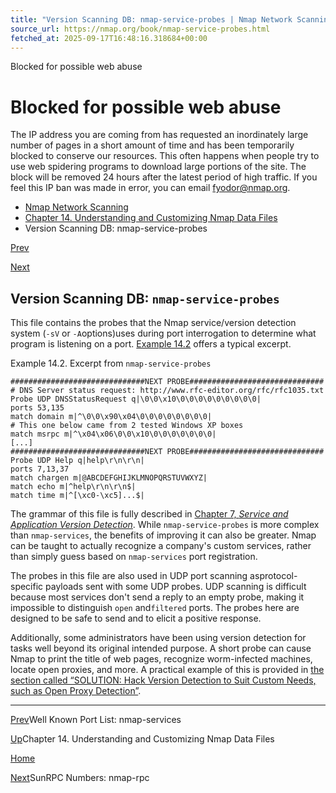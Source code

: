 ```yaml
---
title: "Version Scanning DB: nmap-service-probes | Nmap Network Scanning"
source_url: https://nmap.org/book/nmap-service-probes.html
fetched_at: 2025-09-17T16:48:16.318684+00:00
---
```


Blocked for possible web abuse

Blocked for possible web abuse
==========

The IP address you are coming from has requested an inordinately large number of pages in a short amount of time and has been temporarily blocked to conserve our resources. This often happens when people try to use web spidering programs to download large portions of the site. The block will be removed 24 hours after the latest period of high traffic. If you feel this IP ban was made in error, you can email fyodor@nmap.org.

* [Nmap Network Scanning](https://nmap.org/book/toc.html)
* [Chapter 14. Understanding and Customizing Nmap Data Files](https://nmap.org/book/data-files.html)
* Version Scanning DB: nmap-service-probes

[Prev](https://nmap.org/book/nmap-services.html)

[Next](https://nmap.org/book/nmap-rpc.html)

Version Scanning DB: `nmap-service-probes`
----------

[]()

This file contains the probes that the Nmap service/version
detection system (`-sV` or `-A`options)[]()[]()uses
during port interrogation to determine what program is listening on a
port. [Example 14.2](https://nmap.org/book/nmap-service-probes.html#data-files-nmap-service-probes-file) offers a
typical excerpt.

Example 14.2. Excerpt from `nmap-service-probes`

[]()

```
##############################NEXT PROBE##############################
# DNS Server status request: http://www.rfc-editor.org/rfc/rfc1035.txt
Probe UDP DNSStatusRequest q|\0\0\x10\0\0\0\0\0\0\0\0\0|
ports 53,135
match domain m|^\0\0\x90\x04\0\0\0\0\0\0\0\0|
# This one below came from 2 tested Windows XP boxes
match msrpc m|^\x04\x06\0\0\x10\0\0\0\0\0\0\0|
[...]
##############################NEXT PROBE##############################
Probe UDP Help q|help\r\n\r\n|
ports 7,13,37
match chargen m|@ABCDEFGHIJKLMNOPQRSTUVWXYZ|
match echo m|^help\r\n\r\n$|
match time m|^[\xc0-\xc5]...$|

```

The grammar of this file is fully described in [Chapter 7, *Service and Application Version Detection*](https://nmap.org/book/vscan.html). While `nmap-service-probes` is more complex than `nmap-services`, the benefits of improving it can also be greater. Nmap can be taught to actually recognize a company's custom services, rather than simply guess based on `nmap-services` port registration.

The probes in this file are also used in UDP port scanning as[]()protocol-specific payloads sent with some UDP probes. UDP scanning is
difficult because most services don't send a reply to an empty probe,
making it impossible to distinguish `open` and`filtered` ports. The probes here are designed to
be safe to send and to elicit a positive response.

Additionally, some administrators have been using version
detection for tasks well beyond its original intended purpose. A
short probe can cause Nmap to print the title of web pages, recognize
worm-infected machines, locate open proxies, and more. A practical
example of this is provided in [the section called “SOLUTION: Hack Version Detection to Suit Custom Needs, such as Open Proxy Detection”](https://nmap.org/book/vscan-hack-it.html).

[]()

---

[Prev](https://nmap.org/book/nmap-services.html)Well Known Port List: nmap-services

[Up](https://nmap.org/book/data-files.html)Chapter 14. Understanding and Customizing Nmap Data Files

[Home](https://nmap.org/book/toc.html)

[Next](https://nmap.org/book/nmap-rpc.html)SunRPC Numbers: nmap-rpc